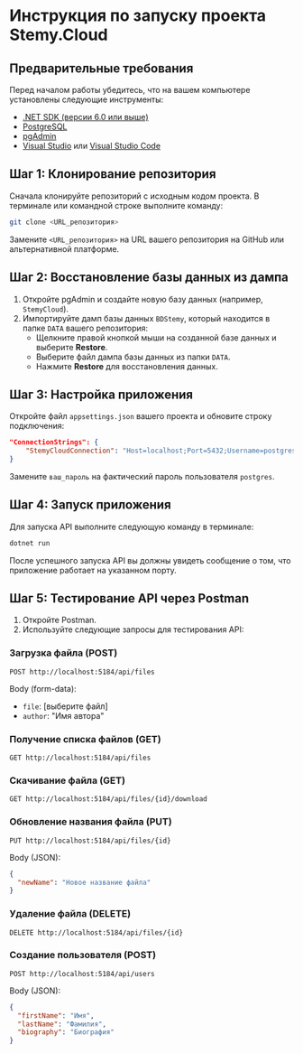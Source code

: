 # Инструкция по запуску проекта Stemy.Cloud

## Предварительные требования

Перед началом работы убедитесь, что на вашем компьютере установлены следующие инструменты:

- [.NET SDK (версии 6.0 или выше)](https://dotnet.microsoft.com/download/dotnet)  
- [PostgreSQL](https://www.postgresql.org/download/)  
- [pgAdmin](https://www.pgadmin.org/download/)  
- [Visual Studio](https://visualstudio.microsoft.com/vs/) или [Visual Studio Code](https://code.visualstudio.com/)  

## Шаг 1: Клонирование репозитория

Сначала клонируйте репозиторий с исходным кодом проекта. В терминале или командной строке выполните команду:

```bash
git clone <URL_репозитория>
```

Замените `<URL_репозитория>` на URL вашего репозитория на GitHub или альтернативной платформе.

## Шаг 2: Восстановление базы данных из дампа

1. Откройте pgAdmin и создайте новую базу данных (например, `StemyCloud`).
2. Импортируйте дамп базы данных `BDStemy`, который находится в папке `DATA` вашего репозитория:
   - Щелкните правой кнопкой мыши на созданной базе данных и выберите **Restore**.
   - Выберите файл дампа базы данных из папки `DATA`.
   - Нажмите **Restore** для восстановления данных.

## Шаг 3: Настройка приложения

Откройте файл `appsettings.json` вашего проекта и обновите строку подключения:

```json
"ConnectionStrings": {
    "StemyCloudConnection": "Host=localhost;Port=5432;Username=postgres;Password=ваш_пароль;Database=StemyCloud"
}
```

Замените `ваш_пароль` на фактический пароль пользователя `postgres`.

## Шаг 4: Запуск приложения

Для запуска API выполните следующую команду в терминале:

```bash
dotnet run
```

После успешного запуска API вы должны увидеть сообщение о том, что приложение работает на указанном порту.

## Шаг 5: Тестирование API через Postman

1. Откройте Postman.
2. Используйте следующие запросы для тестирования API:

### Загрузка файла (POST)

```http
POST http://localhost:5184/api/files
```

Body (form-data):
- `file`: [выберите файл]
- `author`: "Имя автора"

### Получение списка файлов (GET)

```http
GET http://localhost:5184/api/files
```

### Скачивание файла (GET)

```http
GET http://localhost:5184/api/files/{id}/download
```

### Обновление названия файла (PUT)

```http
PUT http://localhost:5184/api/files/{id}
```

Body (JSON):
```json
{
  "newName": "Новое название файла"
}
```

### Удаление файла (DELETE)

```http
DELETE http://localhost:5184/api/files/{id}
```

### Создание пользователя (POST)

```http
POST http://localhost:5184/api/users
```

Body (JSON):
```json
{
  "firstName": "Имя",
  "lastName": "Фамилия",
  "biography": "Биография"
}
```
